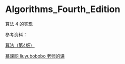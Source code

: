 # Algorithms_Fourth_Edition
算法 4 的实现

参考资料：

[算法（第4版）](https://book.douban.com/subject/19952400/)

[慕课网 liuyubobobo 老师的课](https://www.imooc.com/t/108955)
